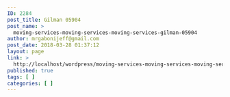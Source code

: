 ```yaml
---
ID: 2284
post_title: Gilman 05904
post_name: >
  moving-services-moving-services-moving-services-gilman-05904
author: mrgabonijeff@gmail.com
post_date: 2018-03-28 01:37:12
layout: page
link: >
  http://localhost/wordpress/moving-services-moving-services-moving-services-gilman-05904/
published: true
tags: [ ]
categories: [ ]
---
```

